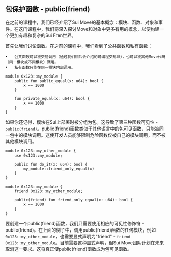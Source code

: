 ## 包保护函数 - public(friend)

在之前的课程中，我们已经介绍了Sui Move的基本概念：模块、函数、对象和事件。在这门课程中，我们将深入探讨Move和对象中更多有用的概念，以便构建一个更加有趣和复杂的Sui Fren世界。

首先让我们讨论函数。在之前的课程中，我们看到了公共函数和私有函数：

	•	公共函数可以被交易调用（通过我们稍后会介绍的可编程交易块），也可以被其他Move代码（同一模块或不同模块）调用。
	•	私有函数只能在同一模块内部调用。

```move
module 0x123::my_module {
    public fun public_equal(x: u64): bool {
        x == 1000
    }
    
    fun private_equal(x: u64): bool {
        x == 1000
    }
}
```

如果你还记得，模块在Sui上部署时被分组为包。这导致了第三种函数可见性 - `public(friend)`。public(friend)函数类似于其他语言中的包可见函数，只能被同一包中的模块调用。这使开发人员能够限制危险函数仅被自己的模块调用，而不被其他模块调用。

```move
module 0x123::my_other_module {
    use 0x123::my_module;

    public fun do_it(x: u64): bool {
        my_module::friend_only_equal(x)
    }
}

module 0x123::my_module {
    friend 0x123::my_other_module;

    public(friend) fun friend_only_equal(x: u64): bool {
        x == 1000
    }
}
```
要创建一个public(friend)函数，我们只需要使用相应的可见性修饰符 - public(friend)。在上面的例子中，调用public(friend)函数的任何模块，例如 `0x123::my_other_module`，也需要显式声明为"friend" - `friend 0x123::my_other_module`。目前需要这种显式声明，但Sui Move团队计划在未来取消这一要求。这将真正使public(friend)函数成为包可见函数。